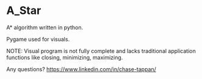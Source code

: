 # A_Star

A* algorithm written in python.

Pygame used for visuals.

NOTE: Visual program is not fully complete and lacks traditional application functions like closing, minimizing, maximizing. 

Any questions?
https://www.linkedin.com/in/chase-tappan/
